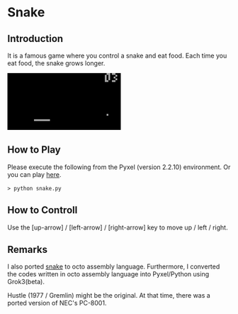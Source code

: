 # Snake 

## Introduction

It is a famous game where you control a snake and eat food. 
Each time you eat food, the snake grows longer. 

![](https://github.com/jay-kumogata/RetroGames/blob/main/pyxel/snake/screenshots/snake02.gif)

## How to Play

Please execute the following from the Pyxel (version 2.2.10) environment.
Or you can play [here](https://kitao.github.io/pyxel/wasm/launcher/?run=jay-kumogata.RetroGames.pyxel.snake.snake).

	> python snake.py

## How to Controll

Use the [up-arrow] / [left-arrow] / [right-arrow] key to move up / left / right.  

## Remarks

I also ported [snake](https://github.com/massung/CHIP-8/blob/master/games/sources/snake.c8) to octo assembly language. 
Furthermore, I converted the codes written in octo assembly language into Pyxel/Python using Grok3(beta).

Hustle (1977 / Gremlin) might be the original.
At that time, there was a ported version of NEC's PC-8001.
